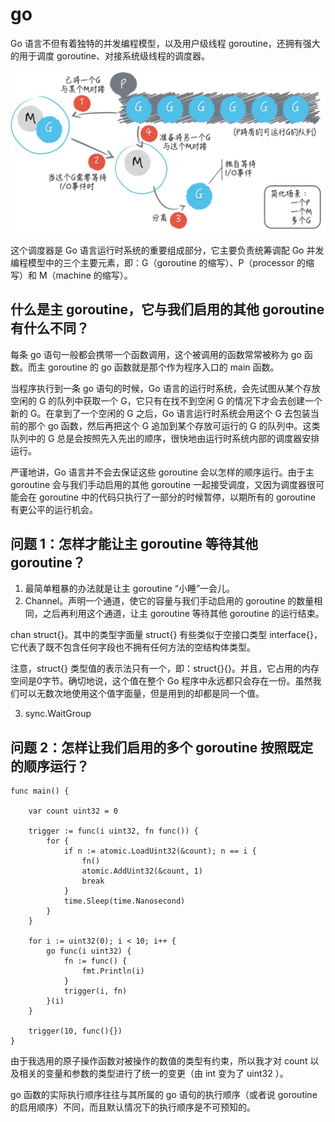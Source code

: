 # go

Go 语言不但有着独特的并发编程模型，以及用户级线程 goroutine，还拥有强大的用于调度 goroutine、对接系统级线程的调度器。

![](media/15859248501359.jpg)

这个调度器是 Go 语言运行时系统的重要组成部分，它主要负责统筹调配 Go 并发编程模型中的三个主要元素，即：G（goroutine 的缩写）、P（processor 的缩写）和 M（machine 的缩写）。

## 什么是主 goroutine，它与我们启用的其他 goroutine 有什么不同？

每条 go 语句一般都会携带一个函数调用，这个被调用的函数常常被称为 go 函数。而主 goroutine 的 go 函数就是那个作为程序入口的 main 函数。

当程序执行到一条 go 语句的时候，Go 语言的运行时系统，会先试图从某个存放空闲的 G 的队列中获取一个 G，它只有在找不到空闲 G 的情况下才会去创建一个新的 G。在拿到了一个空闲的 G 之后，Go 语言运行时系统会用这个 G 去包装当前的那个 go 函数，然后再把这个 G 追加到某个存放可运行的 G 的队列中。这类队列中的 G 总是会按照先入先出的顺序，很快地由运行时系统内部的调度器安排运行。

严谨地讲，Go 语言并不会去保证这些 goroutine 会以怎样的顺序运行。由于主 goroutine 会与我们手动启用的其他 goroutine 一起接受调度，又因为调度器很可能会在 goroutine 中的代码只执行了一部分的时候暂停，以期所有的 goroutine 有更公平的运行机会。

## 问题 1：怎样才能让主 goroutine 等待其他 goroutine？

1. 最简单粗暴的办法就是让主 goroutine “小睡”一会儿。
2. Channel。声明一个通道，使它的容量与我们手动启用的 goroutine 的数量相同，之后再利用这个通道，让主 goroutine 等待其他 goroutine 的运行结束。

chan struct{}。其中的类型字面量 struct{} 有些类似于空接口类型 interface{}，它代表了既不包含任何字段也不拥有任何方法的空结构体类型。

注意，struct{} 类型值的表示法只有一个，即：struct{}{}。并且，它占用的内存空间是0字节。确切地说，这个值在整个 Go 程序中永远都只会存在一份。虽然我们可以无数次地使用这个值字面量，但是用到的却都是同一个值。

3. sync.WaitGroup

## 问题 2：怎样让我们启用的多个 goroutine 按照既定的顺序运行？

```golang
func main() {

    var count uint32 = 0

    trigger := func(i uint32, fn func()) {
        for {
            if n := atomic.LoadUint32(&count); n == i {
                fn()
                atomic.AddUint32(&count, 1)
                break
            }
            time.Sleep(time.Nanosecond)
        }
    }

    for i := uint32(0); i < 10; i++ {
        go func(i uint32) {
            fn := func() {
                fmt.Println(i)
            }
            trigger(i, fn)
        }(i)
    }

    trigger(10, func(){})
}
```

由于我选用的原子操作函数对被操作的数值的类型有约束，所以我才对 count 以及相关的变量和参数的类型进行了统一的变更（由 int 变为了 uint32 ）。

go 函数的实际执行顺序往往与其所属的 go 语句的执行顺序（或者说 goroutine 的启用顺序）不同，而且默认情况下的执行顺序是不可预知的。



